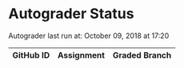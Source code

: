 # Autograder Status
Autograder last run at: October 09, 2018 at 17:20

| GitHub ID | Assignment | Graded Branch |
|-----------|------------|---------------|
